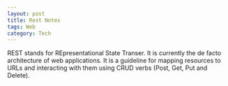 ```yaml
---
layout: post
title: Rest Notes
tags: Web
category: Tech
---
```


REST stands for REpresentational State Transer. It is currently the de facto architecture of web applications. It is a guideline for mapping resources to URLs and interacting with them using CRUD verbs (Post, Get, Put and Delete).
